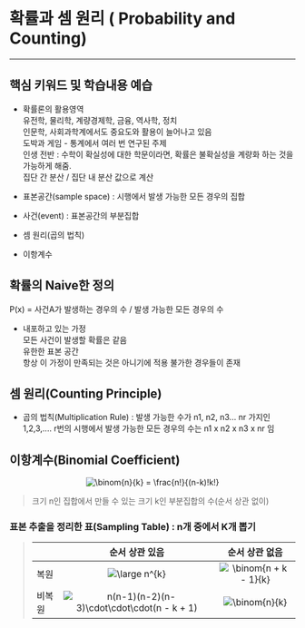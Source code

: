 
# 확률과 셈 원리 ( Probability and Counting)
-----
## 핵심 키워드 및 학습내용 예습
* 확률론의 활용영역  
유전학, 물리학, 계량경제학, 금융, 역사학, 정치  
인문학, 사회과학계에서도 중요도와 활용이 늘어나고 있음  
도박과 게임 - 통계에서 여러 번 연구된 주제  
인생 전반 : 수학이 확실성에 대한 학문이라면, 확률은 불확실성을 계량화 하는 것을 가능하게 해줌.  
집단 간 분산 / 집단 내 분산 값으로 계산  

* 표본공간(sample space) : 시행에서 발생 가능한 모든 경우의 집합  
* 사건(event) : 표본공간의 부분집합  
* 셈 원리(곱의 법칙)  
* 이항계수  
   
## 확률의 Naive한 정의
P(x) = 사건A가 발생하는 경우의 수 /  발생 가능한 모든 경우의 수                          
* 내포하고 있는 가정  
모든 사건이 발생할 확률은 같음  
유한한 표본 공간  
항상 이 가정이 만족되는 것은 아니기에 적용 불가한 경우들이 존재  

## 셈 원리(Counting Principle)
* 곱의 법칙(Multiplication Rule) : 발생 가능한 수가 n1, n2, n3... nr 가지인  
1,2,3,.... r번의 시행에서 발생 가능한 모든 경우의 수는 n1 x n2 x n3 x nr 임  

## 이항계수(Binomial Coefficient)
<p align="center"><img src="https://latex.codecogs.com/gif.latex?\binom{n}{k}&space;=&space;\frac{n!}{(n-k)!k!}" title="\binom{n}{k} = \frac{n!}{(n-k)!k!}" /></p>

> 크기 n인 집합에서 만들 수 있는 크기 k인 부분집합의 수(순서 상관 없이)  

### 표본 추출을 정리한 표(Sampling Table) : n개 중에서 K개 뽑기
> |                                     |  순서 상관 있음 | 순서 상관 없음
> |---|:---:|:---:|
>  | 복원 |<img src="https://latex.codecogs.com/gif.latex?\dpi{150}&space;\large&space;n^{c}" title="\large n^{k}" />| <img src="https://latex.codecogs.com/gif.latex?\dpi{150}&space;\binom{n&space;&plus;&space;k&space;-&space;1}{k}" title="\binom{n + k - 1}{k}" />|   
>  | 비복원 | <img src="https://latex.codecogs.com/gif.latex?\dpi{150}&space;n(n-1)(n-2)(n-3)\cdot\cdot\cdot(n&space;-&space;k&space;&plus;&space;1)" title="n(n-1)(n-2)(n-3)\cdot\cdot\cdot(n - k + 1)" />| <img src="https://latex.codecogs.com/gif.latex?\dpi{150}&space;\binom{n}{k}" title="\binom{n}{k}" />||   
